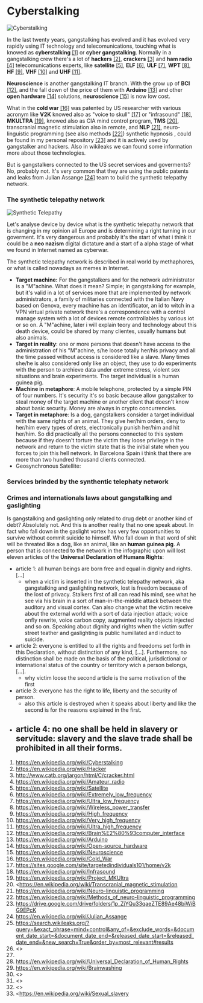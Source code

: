 # Cyberstalking



![Cyberstalking](/home/taglio/Work/The%20true%20about%20gangstalking/Cyberstalking.jpg)



In the last twenty years, gangstalking has evolved and it has evolved very rapidly using IT technology and telecomunications, touching what is knowed as **cyberstalking** [[1]](https://en.wikipedia.org/wiki/Cyberstalking) or **cyber gangstalking**. Normally in a gangstalking crew there's a lot of **hackers** [[2]](https://en.wikipedia.org/wiki/Hacker), **crackers** [[3]](http://www.catb.org/jargon/html/C/cracker.html) and **ham radio** [[4]](https://en.wikipedia.org/wiki/Amateur_radio) telecomunications experts, like **satellite** [[5]](https://en.wikipedia.org/wiki/Satellite), **ELF** [[6]](https://en.wikipedia.org/wiki/Extremely_low_frequency), **ULF** [[7]](https://en.wikipedia.org/wiki/Ultra_low_frequency), **WPT** [[8]](https://en.wikipedia.org/wiki/Wireless_power_transfer), **HF** [[9]](https://en.wikipedia.org/wiki/High_frequency), **VHF** [[10]](https://en.wikipedia.org/wiki/Very_high_frequency) and **UHF** [[11]](https://en.wikipedia.org/wiki/Ultra_high_frequency). 

**Neuroscience** is another gangstalking IT branch. With the grow up of **BCI** [[12]](https://en.wikipedia.org/wiki/Brain%E2%80%93computer_interface), and the fall down of the price of them with **Arduino** [[13]](https://en.wikipedia.org/wiki/Arduino) and other **open hardware** [[14]](https://en.wikipedia.org/wiki/Open-source_hardware) solutions, **neuroscience** [[15]](https://en.wikipedia.org/wiki/Neuroscience) is now low cost. 

What in the **cold war** [[16]](https://en.wikipedia.org/wiki/Cold_War) was patented by US researcher with various acronym like **V2K** knowed also as "voice to skull" [[17]](https://sites.google.com/site/targetedindividuals101/home/v2k) or "infrasound" [[18]](https://en.wikipedia.org/wiki/Infrasound), **MKULTRA** [[19]](https://en.wikipedia.org/wiki/Project_MKUltra), knowed also as CIA mind control program, **TMS** [[20]](https://en.wikipedia.org/wiki/Transcranial_random_noise_stimulation), transcranial magnetic stimulation also in remote, and **NLP** [[21]](https://en.wikipedia.org/wiki/Neuro-linguistic_programming), neuro-linguistic programming (see also methods [[22]](https://en.wikipedia.org/wiki/Methods_of_neuro-linguistic_programming)) synthetic hypnosis , could be found in my personal repository [[23]](https://drive.google.com/drive/folders/1p_ZjYQu33qaeZTE89Ae48biWiBG9EPcK) and it is actively used by gangstalker and hackers. Also in wikileaks we can found some information more about those technologies. 

But is gangstalkers connected to the US secret services and goverments? No, probably not. It's very common that they are using the public patents and leaks from Julian Assange [[24]](https://en.wikipedia.org/wiki/Julian_Assange) team to build the synthetic telepathy network.



### The synthetic telepathy network



![Synthetic Telepathy](/home/taglio/Pictures/redtelepatia.jpg)



Let's analyse device by device what is the synthetic telepathy network that is changing in my opinion all Europe and is determining a right turning in our goverment. It's very dangerous and probably it's the start of what i think it could be a **neo nazism** digital dictature and a start of a alpha stage of what we found in Internet named as cyberwar.

The synthetic telepathy network is described in real world by methaphores, or what is called nowadays as memes in Internet. 

- **Target machine:** For the gangstalkers and for the network administrator is a "M"achine. What does it mean? Simple; in gangstalking for example, but it's valid in a lot of services more that are implemented by network administrators, a family of militaries connected with the Italian Navy based on Genova, every machine has an identificator, an id to witch in a VPN virtual private network there's a correspondence with a control manage system with a lot of devices remote controllables by various iot or so on. A "M"achine, later i will explain teory and technology about this death device, could be shared by many clientes, usually humans but also animals.
- **Target in reality**: one or more persons that doesn't have access to the administration of his "M"achine, s/he loose totally her/his privacy and all the time passed without access is considered like a slave. Many times she/he is also considered only like an object, they use to do experiments with the person to archieve data under extreme stress, violent sex situations and brain experiments. The target individual is a human guinea pig.
- **Machine in metaphore**: A mobile telephone, protected by a simple PIN of four numbers. It's security it's so basic because allow gangstalker to steal money of the target machine or another client that doesn't know about basic security. Money are always in crypto concurrencies.
- **Target in metaphore**: Is a dog, gangstalkers consider a target individual with the same rights of an animal. They give her/him orders, deny to her/him every types of drets, electronically punish her/him and hit her/him. So did practically all the persons connected to this system because if they doesn't torture the victim they loose privilege in the network and return to the victim state that is the initial state when you forces to join this hell network. In Barcelona Spain i think that there are more than two hundred thousand clients connected.
- Geosynchronous Satellite:





### Services brinded by the synthentic telephaty network



### Crimes and internationals laws about gangstalking and gaslighting

Is gangstalking and gaslighting only related to drug debt or another kind of debt? Absolutely not. And this is another reality that no one speak about. In fact who fall down in the gaslight vortex has very few opportunities to survive without commit suicide to himself. Who fall down in that word of shit will be threated like a dog, like an animal, like an **human guinea pig**. A person that is connected to the network in the infographic upon will lost eleven articles of the **Universal Declaration of Humans Rights**:

- article 1: all human beings are born free and equal in dignity and rights. [...]
    - when a victim is inserted in the synthetic telepathy network, aka gangstalking and gaslighting network, lost is freedom because of the lost of privacy. Stalkers first of all can read his mind, see what he see via his brain in a sort of man-in-the-middle attack between the auditory and visual cortex. Can also change what the victim receive about the external world with a sort of data injection attack; voice onfly rewrite, voice carbon copy, augmented reality objects injected and so on. Speaking about dignity and rights when the victim suffer street teather and gaslighting is public humillated and induct to suicide.
- article 2: everyone is entitled to all the rights and freedoms set forth in this Declaration, without distinction of any kind, [...]. Furthermore, no distinction shall be made on the basis of the political, jurisdictional or international status of the country or territory wich a person belongs, [...].
    - why victim loose the second article is the same motivation of the first
- article 3: everyone has the right to life, liberty and the security of person.
    - also this article is destroyed when it speaks about liberty and like the second is for the reasons explained in the first.
- article 4: no one shall be held in slavery or servitude: slavery and the slave trade shall be prohibited in all their forms.
    - 

1. https://en.wikipedia.org/wiki/Cyberstalking
2. <https://en.wikipedia.org/wiki/Hacker>
3. <http://www.catb.org/jargon/html/C/cracker.html>
4. https://en.wikipedia.org/wiki/Amateur_radio
5. <https://en.wikipedia.org/wiki/Satellite>
6. <https://en.wikipedia.org/wiki/Extremely_low_frequency>
7. <https://en.wikipedia.org/wiki/Ultra_low_frequency>
8. https://en.wikipedia.org/wiki/Wireless_power_transfer
9. https://en.wikipedia.org/wiki/High_frequency
10. https://en.wikipedia.org/wiki/Very_high_frequency
11. https://en.wikipedia.org/wiki/Ultra_high_frequency
12. <https://en.wikipedia.org/wiki/Brain%E2%80%93computer_interface>
13. <https://en.wikipedia.org/wiki/Arduino>
14. <https://en.wikipedia.org/wiki/Open-source_hardware>
15. <https://en.wikipedia.org/wiki/Neuroscience>
16. <https://en.wikipedia.org/wiki/Cold_War>
17. <https://sites.google.com/site/targetedindividuals101/home/v2k>
18. <https://en.wikipedia.org/wiki/Infrasound>
19. <https://en.wikipedia.org/wiki/Project_MKUltra>
20. <<https://en.wikipedia.org/wiki/Transcranial_magnetic_stimulation>
21. <https://en.wikipedia.org/wiki/Neuro-linguistic_programming>
22. <https://en.wikipedia.org/wiki/Methods_of_neuro-linguistic_programming>
23. <https://drive.google.com/drive/folders/1p_ZjYQu33qaeZTE89Ae48biWiBG9EPcK>
24. https://en.wikipedia.org/wiki/Julian_Assange
25. <https://search.wikileaks.org/?query=&exact_phrase=mind+control&any_of=&exclude_words=&document_date_start=&document_date_end=&released_date_start=&released_date_end=&new_search=True&order_by=most_relevant#results>
26. <>
27. 
28. <https://en.wikipedia.org/wiki/Universal_Declaration_of_Human_Rights>
29. <https://en.wikipedia.org/wiki/Brainwashing>
30. <>
31. <>
32. <>
33. <https://en.wikipedia.org/wiki/Sexual_slavery